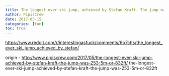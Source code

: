 ```yaml
---
title: The longest ever ski jump, achieved by Stefan Kraft. The jump was 253.5m or 832ft
author: PipisCrew
date: 2017-05-15
categories: [fun]
toc: true
---
```


https://www.reddit.com/r/interestingasfuck/comments/6b7chs/the_longest_ever_ski_jump_achieved_by_stefan/

origin - http://www.pipiscrew.com/2017/05/the-longest-ever-ski-jump-achieved-by-stefan-kraft-the-jump-was-253-5m-or-832ft/ the-longest-ever-ski-jump-achieved-by-stefan-kraft-the-jump-was-253-5m-or-832ft